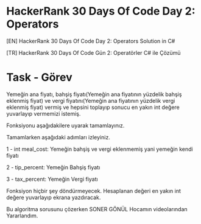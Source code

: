 # HackerRank 30 Days Of Code Day 2: Operators

[EN] HackerRank 30 Days Of Code Day 2: Operators Solution in C# 

[TR] HackerRank 30 Days Of Code Gün 2: Operatörler C# ile Çözümü 

# Task - Görev

Yemeğin ana fiyatı, bahşiş fiyatı(Yemeğin ana fiyatının yüzdelik bahşiş eklenmiş fiyat) ve vergi fiyatını(Yemeğin ana fiyatının yüzdelik vergi eklenmiş fiyat) vermiş ve hepsini toplayıp sonucu en yakın int değere yuvarlayıp vermemizi istemiş. 

Fonksiyonu aşağıdakilere uyarak tamamlayınız.

Tamamlarken aşağıdaki adımları izleyiniz.

1 - int meal_cost: Yemeğin bahşiş ve vergi eklenmemiş yani yemeğin kendi fiyatı

2 - tip_percent: Yemeğin Bahşiş fiyatı 

3 - tax_percent: Yemeğin Vergi fiyatı

Fonksiyon hiçbir şey döndürmeyecek. Hesaplanan değeri en yakın int değere yuvarlayıp ekrana yazdıracak. 


Bu algoritma sorusunu çözerken SONER GÖNÜL Hocamın videolarından Yararlandım. 
